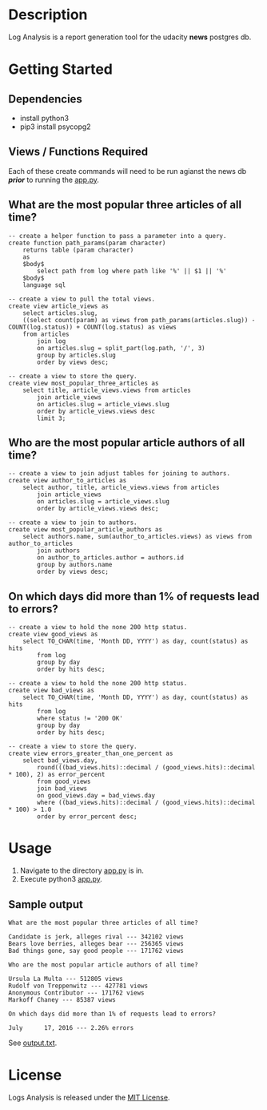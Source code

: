 # Description

Log Analysis is a report generation tool for the udacity **news** postgres db.

# Getting Started

## Dependencies

* install python3
* pip3 install psycopg2

## Views / Functions **Required**

Each of these create commands will need to be run agianst the news db _**prior**_ to running the [app.py](./app.py).

## What are the most popular three articles of all time? 

```
-- create a helper function to pass a parameter into a query.
create function path_params(param character)
    returns table (param character)
    as
    $body$
        select path from log where path like '%' || $1 || '%'
    $body$
    language sql

-- create a view to pull the total views.
create view article_views as
    select articles.slug, 
    ((select count(param) as views from path_params(articles.slug)) - COUNT(log.status)) + COUNT(log.status) as views 
    from articles
        join log
        on articles.slug = split_part(log.path, '/', 3)
        group by articles.slug
        order by views desc;

-- create a view to store the query.
create view most_popular_three_articles as
    select title, article_views.views from articles
        join article_views
        on articles.slug = article_views.slug
        order by article_views.views desc
        limit 3;
```

## Who are the most popular article authors of all time?

```
-- create a view to join adjust tables for joining to authors.
create view author_to_articles as
    select author, title, article_views.views from articles
        join article_views
        on articles.slug = article_views.slug
        order by article_views.views desc;

-- create a view to join to authors.
create view most_popular_article_authors as
    select authors.name, sum(author_to_articles.views) as views from author_to_articles
        join authors
        on author_to_articles.author = authors.id
        group by authors.name
        order by views desc;
```

## On which days did more than 1% of requests lead to errors?

```
-- create a view to hold the none 200 http status.
create view good_views as
    select TO_CHAR(time, 'Month DD, YYYY') as day, count(status) as hits 
        from log 
        group by day 
        order by hits desc;

-- create a view to hold the none 200 http status.
create view bad_views as
    select TO_CHAR(time, 'Month DD, YYYY') as day, count(status) as hits 
        from log 
        where status != '200 OK' 
        group by day 
        order by hits desc;

-- create a view to store the query.
create view errors_greater_than_one_percent as
    select bad_views.day, 
        round(((bad_views.hits)::decimal / (good_views.hits)::decimal * 100), 2) as error_percent 
        from good_views
        join bad_views
        on good_views.day = bad_views.day
        where ((bad_views.hits)::decimal / (good_views.hits)::decimal * 100) > 1.0
        order by error_percent desc;
```
# Usage

1. Navigate to the directory [app.py](./app.py) is in.
2. Execute python3 [app.py](./app.py).

## Sample output

```
What are the most popular three articles of all time?

Candidate is jerk, alleges rival --- 342102 views
Bears love berries, alleges bear --- 256365 views
Bad things gone, say good people --- 171762 views

Who are the most popular article authors of all time?

Ursula La Multa --- 512805 views
Rudolf von Treppenwitz --- 427781 views
Anonymous Contributor --- 171762 views
Markoff Chaney --- 85387 views

On which days did more than 1% of requests lead to errors?

July      17, 2016 --- 2.26% errors
```

See [output.txt](./output.txt).

# License
Logs Analysis is released under the [MIT License](https://opensource.org/licenses/MIT).



